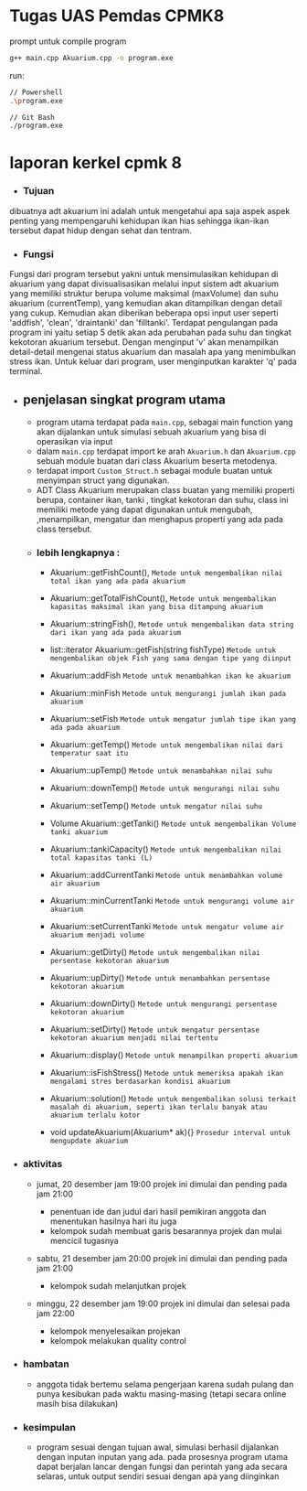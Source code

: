 # Tugas UAS Pemdas CPMK8

prompt untuk compile program

```bash
g++ main.cpp Akuarium.cpp -o program.exe
```

run:

```bash
// Powershell
.\program.exe

// Git Bash
./program.exe
```









# laporan kerkel cpmk 8
- ### Tujuan 
dibuatnya adt akuarium ini adalah untuk mengetahui apa saja aspek aspek penting yang mempengaruhi kehidupan ikan hias sehingga ikan-ikan tersebut dapat hidup dengan sehat dan tentram.

- ### Fungsi 
Fungsi dari program tersebut yakni untuk mensimulasikan kehidupan di akuarium yang dapat divisualisasikan melalui input sistem adt akuarium yang memiliki struktur berupa volume maksimal (maxVolume) dan suhu akuarium (currentTemp), yang kemudian akan ditampilkan dengan detail yang cukup. Kemudian akan diberikan beberapa opsi input user seperti 'addfish', 'clean', 'draintanki' dan 'filltanki'. Terdapat pengulangan pada program ini yaitu setiap 5 detik akan ada perubahan pada suhu dan tingkat kekotoran akuarium tersebut. Dengan menginput 'v' akan menampilkan detail-detail mengenai status akuarium dan masalah apa yang menimbulkan stress ikan. Untuk keluar dari program, user menginputkan karakter 'q' pada terminal.

- ## penjelasan singkat program utama
  + program utama terdapat pada ```main.cpp```, sebagai main function yang akan dijalankan untuk simulasi sebuah akuarium yang bisa di operasikan via input
  + dalam ```main.cpp``` terdapat import ke arah ```Akuarium.h``` dan ```Akuarium.cpp``` sebuah module buatan dari class Akuarium beserta metodenya.
  + terdapat import ```Custom_Struct.h``` sebagai module buatan untuk menyimpan struct yang digunakan.
  + ADT Class Akuarium merupakan class buatan yang memiliki properti berupa, container ikan, tanki , tingkat kekotoran dan suhu, class ini memiliki metode yang dapat digunakan untuk mengubah, ,menampilkan, mengatur dan menghapus properti yang ada pada class tersebut.

  - ### lebih lengkapnya :
    + Akuarium::getFishCount(), ```Metode untuk mengembalikan nilai total ikan yang ada pada akuarium```
    + Akuarium::getTotalFishCount(), ```Metode untuk mengembalikan kapasitas maksimal ikan yang bisa ditampung akuarium```
    + Akuarium::stringFish(), ```Metode untuk mengembalikan data string dari ikan yang ada pada akuarium```
    + list<Fish>::iterator Akuarium::getFish(string fishType) ```Metode untuk mengembalikan objek Fish yang sama dengan tipe yang diinput```

    + Akuarium::addFish ```Metode untuk menambahkan ikan ke akuarium```
    + Akuarium::minFish ```Metode untuk mengurangi jumlah ikan pada akuarium```
    + Akuarium::setFish  ```Metode untuk mengatur jumlah tipe ikan yang ada pada akuarium```

    + Akuarium::getTemp() ```Metode untuk mengembalikan nilai dari temperatur saat itu```
    + Akuarium::upTemp() ```Metode untuk menambahkan nilai suhu```
    + Akuarium::downTemp() ```Metode untuk mengurangi nilai suhu```
    + Akuarium::setTemp() ```Metode untuk mengatur nilai suhu```

    + Volume Akuarium::getTanki() ```Metode untuk mengembalikan Volume tanki akuarium ```
    + Akuarium::tankiCapacity() ```Metode untuk mengembalikan nilai total kapasitas tanki (L)```
    + Akuarium::addCurrentTanki ```Metode untuk menambahkan volume air akuarium```
    + Akuarium::minCurrentTanki ```Metode untuk mengurangi volume air akuarium```
    + Akuarium::setCurrentTanki ```Metode untuk mengatur volume air akuarium menjadi volume```

    + Akuarium::getDirty() ```Metode untuk mengembalikan nilai persentase kekotoran akuarium```
    + Akuarium::upDirty() ```Metode untuk menambahkan persentase kekotoran akuarium```
    + Akuarium::downDirty() ```Metode untuk mengurangi persentase kekotoran akuarium```
    + Akuarium::setDirty() ```Metode untuk mengatur persentase kekotoran akuarium menjadi nilai tertentu```

    + Akuarium::display() ```Metode untuk menampilkan properti akuarium```
    + Akuarium::isFishStress() ```Metode untuk memeriksa apakah ikan mengalami stres berdasarkan kondisi akuarium```
    + Akuarium::solution() ```Metode untuk mengembalikan solusi terkait masalah di akuarium, seperti ikan terlalu banyak atau akuarium terlalu kotor```

    + void updateAkuarium(Akuarium* ak){} ```Prosedur interval untuk mengupdate akuarium```



- ### aktivitas
  + jumat, 20 desember jam 19:00 projek ini dimulai dan pending pada jam 21:00
    + penentuan ide dan judul dari hasil pemikiran anggota dan menentukan hasilnya hari itu juga
    + kelompok sudah membuat garis besarannya projek dan mulai mencicil tugasnya

  + sabtu, 21 desember jam 20:00 projek ini dimulai dan pending pada jam 21:00
    + kelompok sudah melanjutkan projek

  + minggu, 22 desember jam 19:00 projek ini dimulai dan selesai pada jam 22:00 
    + kelompok menyelesaikan projekan
    + kelompok melakukan quality control


- ### hambatan
  + anggota tidak bertemu selama pengerjaan karena sudah pulang dan punya kesibukan pada waktu masing-masing (tetapi secara online masih bisa dilakukan)

- ### kesimpulan
  + program sesuai dengan tujuan awal, simulasi berhasil dijalankan dengan inputan inputan yang ada. pada prosesnya program utama dapat berjalan lancar dengan fungsi dan perintah yang ada secara selaras, untuk output sendiri sesuai dengan apa yang diinginkan
